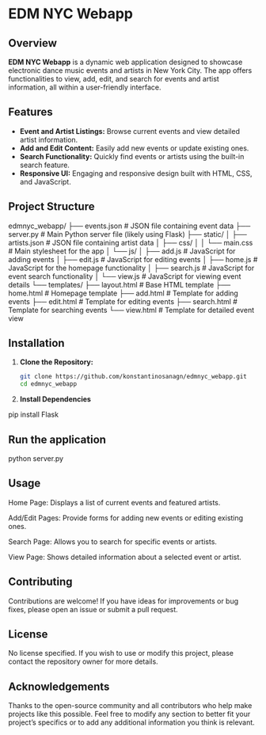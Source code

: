 # EDM NYC Webapp

## Overview

**EDM NYC Webapp** is a dynamic web application designed to showcase electronic dance music events and artists in New York City. The app offers functionalities to view, add, edit, and search for events and artist information, all within a user-friendly interface.

## Features

- **Event and Artist Listings:** Browse current events and view detailed artist information.
- **Add and Edit Content:** Easily add new events or update existing ones.
- **Search Functionality:** Quickly find events or artists using the built-in search feature.
- **Responsive UI:** Engaging and responsive design built with HTML, CSS, and JavaScript.

## Project Structure

edmnyc_webapp/
├── events.json                # JSON file containing event data
├── server.py                  # Main Python server file (likely using Flask)
├── static/
│   ├── artists.json           # JSON file containing artist data
│   ├── css/
│   │   └── main.css           # Main stylesheet for the app
│   └── js/
│       ├── add.js             # JavaScript for adding events
│       ├── edit.js            # JavaScript for editing events
│       ├── home.js            # JavaScript for the homepage functionality
│       ├── search.js          # JavaScript for event search functionality
│       └── view.js            # JavaScript for viewing event details
└── templates/
    ├── layout.html            # Base HTML template
    ├── home.html              # Homepage template
    ├── add.html               # Template for adding events
    ├── edit.html              # Template for editing events
    ├── search.html            # Template for searching events
    └── view.html              # Template for detailed event view


## Installation

1. **Clone the Repository:**

   ```bash
   git clone https://github.com/konstantinosanagn/edmnyc_webapp.git
   cd edmnyc_webapp

2. **Install Dependencies**

pip install Flask

## Run the application
python server.py


## Usage
Home Page: Displays a list of current events and featured artists.

Add/Edit Pages: Provide forms for adding new events or editing existing ones.

Search Page: Allows you to search for specific events or artists.

View Page: Shows detailed information about a selected event or artist.

## Contributing
Contributions are welcome! If you have ideas for improvements or bug fixes, please open an issue or submit a pull request.

## License
No license specified. If you wish to use or modify this project, please contact the repository owner for more details.

## Acknowledgements
Thanks to the open-source community and all contributors who help make projects like this possible.
Feel free to modify any section to better fit your project’s specifics or to add any additional information you think is relevant.
